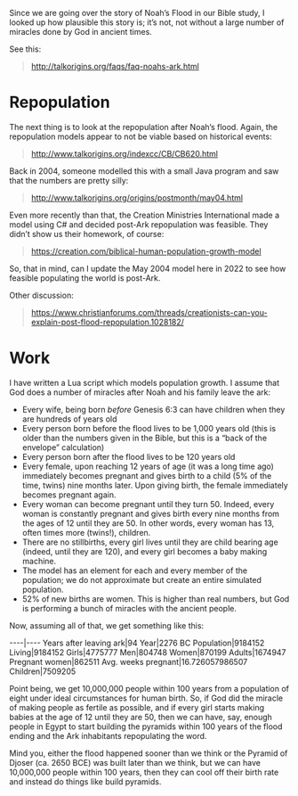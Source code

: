 Since we are going over the story of Noah’s Flood in our Bible study,
I looked up how plausible this story is; it’s not, not without a large
number of miracles done by God in ancient times.

See this:

>http://talkorigins.org/faqs/faq-noahs-ark.html

# Repopulation

The next thing is to look at the repopulation after Noah’s flood.
Again, the repopulation models appear to not be viable based on historical
events:

>http://www.talkorigins.org/indexcc/CB/CB620.html

Back in 2004, someone modelled this with a small Java program and
saw that the numbers are pretty silly:

>http://www.talkorigins.org/origins/postmonth/may04.html

Even more recently than that, the Creation Ministries International
made a model using C# and decided post-Ark repopulation was feasible.
They didn’t show us their homework, of course:

>https://creation.com/biblical-human-population-growth-model	

So, that in mind, can I update the May 2004 model here in 2022 to
see how feasible populating the world is post-Ark.

Other discussion:

>https://www.christianforums.com/threads/creationists-can-you-explain-post-flood-repopulation.1028182/

# Work

I have written a Lua script which models population growth.  I assume
that God does a number of miracles after Noah and his family leave the
ark:

* Every wife, being born *before* Genesis 6:3 can have children when
  they are hundreds of years old
* Every person born before the flood lives to be 1,000 years old (this
  is older than the numbers given in the Bible, but this is a “back of 
  the envelope” calculation)
* Every person born after the flood lives to be 120 years old
* Every female, upon reaching 12 years of age (it was a long time ago)
  immediately becomes pregnant and gives birth to a child (5% of the time,
  twins) nine months later.  Upon giving birth, the female immediately
  becomes pregnant again.
* Every woman can become pregnant until they turn 50.  Indeed, every woman
  is constantly pregnant and gives birth every nine months from the ages of
  12 until they are 50.  In other words, every woman has 13, often times
  more (twins!), children.
* There are no stillbirths, every girl lives until they are child bearing
  age (indeed, until they are 120), and every girl becomes a baby making 
  machine.
* The model has an element for each and every member of the population;
  we do not approximate but create an entire simulated population.
* 52% of new births are women.  This is higher than real numbers, but God
  is performing a bunch of miracles with the ancient people.

Now, assuming all of that, we get something like this:

----|----
Years after leaving ark|94
Year|2276 BC
Population|9184152
Living|9184152
Girls|4775777
Men|804748
Women|870199
Adults|1674947
Pregnant women|862511
Avg. weeks pregnant|16.726057986507
Children|7509205

Point being, we get 10,000,000 people within 100 years from a population
of eight under ideal circumstances for human birth.  So, if God did the
miracle of making people as fertile as possible, and if every girl starts
making babies at the age of 12 until they are 50, then we can have, say,
enough people in Egypt to start building the pyramids within 100 years
of the flood ending and the Ark inhabitants repopulating the word. 

Mind you, either the flood happened sooner than we think or the 
Pyramid of Djoser (ca. 2650 BCE) was built later than we think, but we
can have 10,000,000 people within 100 years, then they can cool off
their birth rate and instead do things like build pyramids.
